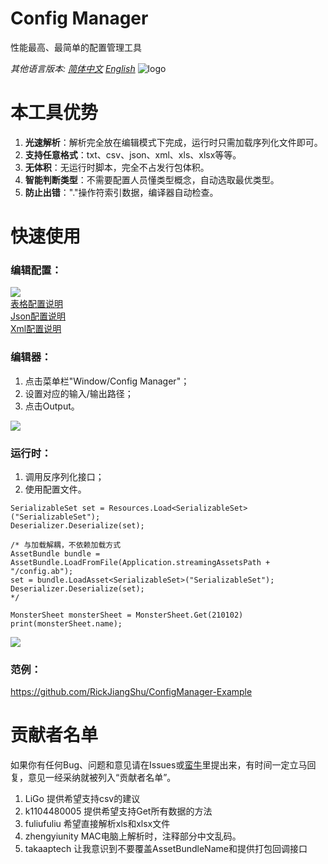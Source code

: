 # Config Manager
性能最高、最简单的配置管理工具<br>

*其他语言版本: [简体中文](README.md) [English](README.en.md)*
![logo](https://github.com/RickJiangShu/ConfigManager-Example/blob/master/Poster/Icon/Icon516x389.png "logo")

# 本工具优势
1. **光速解析**：解析完全放在编辑模式下完成，运行时只需加载序列化文件即可。
2. **支持任意格式**：txt、csv、json、xml、xls、xlsx等等。
3. **无体积**：无运行时脚本，完全不占发行包体积。
4. **智能判断类型**：不需要配置人员懂类型概念，自动选取最优类型。
5. **防止出错**："."操作符索引数据，编译器自动检查。

# 快速使用
### 编辑配置：
![](https://raw.githubusercontent.com/RickJiangShu/ConfigManager-Example/master/Poster/p3.jpg "")<br>
[表格配置说明](https://github.com/RickJiangShu/ConfigManager-Example/blob/master/Doc/Sheet.md "表格配置说明")<br>
[Json配置说明](https://github.com/RickJiangShu/ConfigManager-Example/blob/master/Doc/Json.md "Json配置说明")<br>
[Xml配置说明](https://github.com/RickJiangShu/ConfigManager-Example/blob/master/Doc/Xml.md "Xml配置说明")<br>

### 编辑器：
1. 点击菜单栏"Window/Config Manager"；
2. 设置对应的输入/输出路径；
3. 点击Output。

![](https://raw.githubusercontent.com/RickJiangShu/ConfigManager-Example/master/Poster/p4.jpg "")
<br>
### 运行时：
1. 调用反序列化接口；
2. 使用配置文件。
```
SerializableSet set = Resources.Load<SerializableSet>("SerializableSet");
Deserializer.Deserialize(set);

/* 与加载解耦，不依赖加载方式
AssetBundle bundle = AssetBundle.LoadFromFile(Application.streamingAssetsPath + "/config.ab");
set = bundle.LoadAsset<SerializableSet>("SerializableSet");
Deserializer.Deserialize(set);
*/
        
MonsterSheet monsterSheet = MonsterSheet.Get(210102)
print(monsterSheet.name);
```

![](https://raw.githubusercontent.com/RickJiangShu/ConfigManager-Example/master/Poster/p7.jpg "")

### 范例：
https://github.com/RickJiangShu/ConfigManager-Example

# 贡献者名单
如果你有任何Bug、问题和意见请在Issues或[蛮牛](http://www.manew.com/thread-105598-1-1.html "一键读取Txt、Excel等表格配置【源码+原理】")里提出来，有时间一定立马回复，意见一经采纳就被列入“贡献者名单”。
1. LiGo 提供希望支持csv的建议
2. k1104480005 提供希望支持Get所有数据的方法
3. fuliufuliu 希望直接解析xls和xlsx文件
4. zhengyiunity MAC电脑上解析时，注释部分中文乱码。
5. takaaptech 让我意识到不要覆盖AssetBundleName和提供打包回调接口
